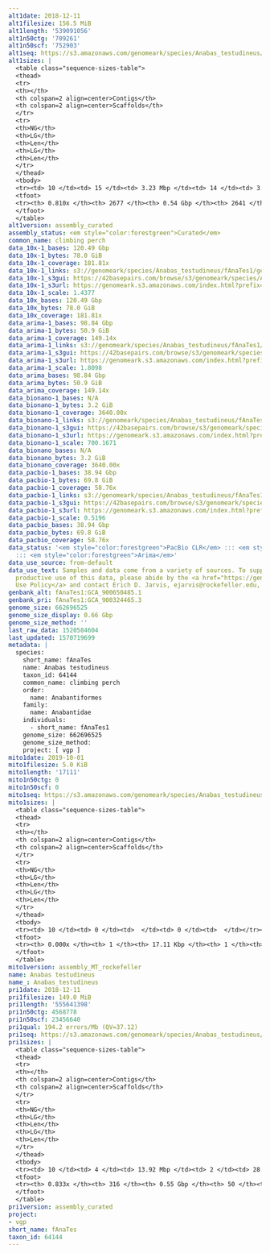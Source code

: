 ```yaml
---
alt1date: 2018-12-11
alt1filesize: 156.5 MiB
alt1length: '539091056'
alt1n50ctg: '709261'
alt1n50scf: '752903'
alt1seq: https://s3.amazonaws.com/genomeark/species/Anabas_testudineus/fAnaTes1/assembly_curated/fAnaTes1.alt.cur.20181211.fasta.gz
alt1sizes: |
  <table class="sequence-sizes-table">
  <thead>
  <tr>
  <th></th>
  <th colspan=2 align=center>Contigs</th>
  <th colspan=2 align=center>Scaffolds</th>
  </tr>
  <tr>
  <th>NG</th>
  <th>LG</th>
  <th>Len</th>
  <th>LG</th>
  <th>Len</th>
  </tr>
  </thead>
  <tbody>
  <tr><td> 10 </td><td> 15 </td><td> 3.23 Mbp </td><td> 14 </td><td> 3.31 Mbp </td></tr><tr><td> 20 </td><td> 39 </td><td> 2.24 Mbp </td><td> 37 </td><td> 2.38 Mbp </td></tr><tr><td> 30 </td><td> 76 </td><td> 1.53 Mbp </td><td> 72 </td><td> 1.60 Mbp </td></tr><tr><td> 40 </td><td> 127 </td><td> 1.07 Mbp </td><td> 121 </td><td> 1.14 Mbp </td></tr><tr style="background-color:#cccccc;"><td> 50 </td><td> 202 </td><td> 0.71 Mbp </td><td> 192 </td><td> 0.75 Mbp </td></tr><tr><td> 60 </td><td> 322 </td><td> 430.84 Kbp </td><td> 305 </td><td> 456.80 Kbp </td></tr><tr><td> 70 </td><td> 557 </td><td> 166.45 Kbp </td><td> 520 </td><td> 183.53 Kbp </td></tr><tr><td> 80 </td><td> 2079 </td><td> 16.43 Kbp </td><td> 1922 </td><td> 18.26 Kbp </td></tr><tr><td> 90 </td><td> 0 </td><td>  </td><td> 0 </td><td>  </td></tr><tr><td> 100 </td><td> 0 </td><td>  </td><td> 0 </td><td>  </td></tr></tbody>
  <tfoot>
  <tr><th> 0.810x </th><th> 2677 </th><th> 0.54 Gbp </th><th> 2641 </th><th> 0.54 Gbp </th></tr>
  </tfoot>
  </table>
alt1version: assembly_curated
assembly_status: <em style="color:forestgreen">Curated</em>
common_name: climbing perch
data_10x-1_bases: 120.49 Gbp
data_10x-1_bytes: 78.0 GiB
data_10x-1_coverage: 181.81x
data_10x-1_links: s3://genomeark/species/Anabas_testudineus/fAnaTes1/genomic_data/10x/<br>
data_10x-1_s3gui: https://42basepairs.com/browse/s3/genomeark/species/Anabas_testudineus/fAnaTes1/genomic_data/10x/
data_10x-1_s3url: https://genomeark.s3.amazonaws.com/index.html?prefix=species/Anabas_testudineus/fAnaTes1/genomic_data/10x/
data_10x-1_scale: 1.4377
data_10x_bases: 120.49 Gbp
data_10x_bytes: 78.0 GiB
data_10x_coverage: 181.81x
data_arima-1_bases: 98.84 Gbp
data_arima-1_bytes: 50.9 GiB
data_arima-1_coverage: 149.14x
data_arima-1_links: s3://genomeark/species/Anabas_testudineus/fAnaTes1/genomic_data/arima/<br>
data_arima-1_s3gui: https://42basepairs.com/browse/s3/genomeark/species/Anabas_testudineus/fAnaTes1/genomic_data/arima/
data_arima-1_s3url: https://genomeark.s3.amazonaws.com/index.html?prefix=species/Anabas_testudineus/fAnaTes1/genomic_data/arima/
data_arima-1_scale: 1.8098
data_arima_bases: 98.84 Gbp
data_arima_bytes: 50.9 GiB
data_arima_coverage: 149.14x
data_bionano-1_bases: N/A
data_bionano-1_bytes: 3.2 GiB
data_bionano-1_coverage: 3640.00x
data_bionano-1_links: s3://genomeark/species/Anabas_testudineus/fAnaTes1/genomic_data/bionano/<br>
data_bionano-1_s3gui: https://42basepairs.com/browse/s3/genomeark/species/Anabas_testudineus/fAnaTes1/genomic_data/bionano/
data_bionano-1_s3url: https://genomeark.s3.amazonaws.com/index.html?prefix=species/Anabas_testudineus/fAnaTes1/genomic_data/bionano/
data_bionano-1_scale: 700.1671
data_bionano_bases: N/A
data_bionano_bytes: 3.2 GiB
data_bionano_coverage: 3640.00x
data_pacbio-1_bases: 38.94 Gbp
data_pacbio-1_bytes: 69.8 GiB
data_pacbio-1_coverage: 58.76x
data_pacbio-1_links: s3://genomeark/species/Anabas_testudineus/fAnaTes1/genomic_data/pacbio/<br>
data_pacbio-1_s3gui: https://42basepairs.com/browse/s3/genomeark/species/Anabas_testudineus/fAnaTes1/genomic_data/pacbio/
data_pacbio-1_s3url: https://genomeark.s3.amazonaws.com/index.html?prefix=species/Anabas_testudineus/fAnaTes1/genomic_data/pacbio/
data_pacbio-1_scale: 0.5196
data_pacbio_bases: 38.94 Gbp
data_pacbio_bytes: 69.8 GiB
data_pacbio_coverage: 58.76x
data_status: '<em style="color:forestgreen">PacBio CLR</em> ::: <em style="color:forestgreen">10x</em>
  ::: <em style="color:forestgreen">Arima</em>'
data_use_source: from-default
data_use_text: Samples and data come from a variety of sources. To support fair and
  productive use of this data, please abide by the <a href="https://genome10k.soe.ucsc.edu/data-use-policies/">Data
  Use Policy</a> and contact Erich D. Jarvis, ejarvis@rockefeller.edu, with any questions.
genbank_alt: fAnaTes1:GCA_900650485.1
genbank_pri: fAnaTes1:GCA_900324465.3
genome_size: 662696525
genome_size_display: 0.66 Gbp
genome_size_method: ''
last_raw_data: 1520584604
last_updated: 1570719699
metadata: |
  species:
    short_name: fAnaTes
    name: Anabas testudineus
    taxon_id: 64144
    common_name: climbing perch
    order:
      name: Anabantiformes
    family:
      name: Anabantidae
    individuals:
      - short_name: fAnaTes1
    genome_size: 662696525
    genome_size_method:
    project: [ vgp ]
mito1date: 2019-10-01
mito1filesize: 5.0 KiB
mito1length: '17111'
mito1n50ctg: 0
mito1n50scf: 0
mito1seq: https://s3.amazonaws.com/genomeark/species/Anabas_testudineus/fAnaTes1/assembly_MT_rockefeller/fAnaTes1.MT.20191001.fasta.gz
mito1sizes: |
  <table class="sequence-sizes-table">
  <thead>
  <tr>
  <th></th>
  <th colspan=2 align=center>Contigs</th>
  <th colspan=2 align=center>Scaffolds</th>
  </tr>
  <tr>
  <th>NG</th>
  <th>LG</th>
  <th>Len</th>
  <th>LG</th>
  <th>Len</th>
  </tr>
  </thead>
  <tbody>
  <tr><td> 10 </td><td> 0 </td><td>  </td><td> 0 </td><td>  </td></tr><tr><td> 20 </td><td> 0 </td><td>  </td><td> 0 </td><td>  </td></tr><tr><td> 30 </td><td> 0 </td><td>  </td><td> 0 </td><td>  </td></tr><tr><td> 40 </td><td> 0 </td><td>  </td><td> 0 </td><td>  </td></tr><tr style="background-color:#cccccc;"><td> 50 </td><td> 0 </td><td style="background-color:#ff8888;">  </td><td> 0 </td><td style="background-color:#ff8888;">  </td></tr><tr><td> 60 </td><td> 0 </td><td>  </td><td> 0 </td><td>  </td></tr><tr><td> 70 </td><td> 0 </td><td>  </td><td> 0 </td><td>  </td></tr><tr><td> 80 </td><td> 0 </td><td>  </td><td> 0 </td><td>  </td></tr><tr><td> 90 </td><td> 0 </td><td>  </td><td> 0 </td><td>  </td></tr><tr><td> 100 </td><td> 0 </td><td>  </td><td> 0 </td><td>  </td></tr></tbody>
  <tfoot>
  <tr><th> 0.000x </th><th> 1 </th><th> 17.11 Kbp </th><th> 1 </th><th> 17.11 Kbp </th></tr>
  </tfoot>
  </table>
mito1version: assembly_MT_rockefeller
name: Anabas testudineus
name_: Anabas_testudineus
pri1date: 2018-12-11
pri1filesize: 149.0 MiB
pri1length: '555641398'
pri1n50ctg: 4568778
pri1n50scf: 23456640
pri1qual: 194.2 errors/Mb (QV=37.12)
pri1seq: https://s3.amazonaws.com/genomeark/species/Anabas_testudineus/fAnaTes1/assembly_curated/fAnaTes1.pri.cur.20181211.fasta.gz
pri1sizes: |
  <table class="sequence-sizes-table">
  <thead>
  <tr>
  <th></th>
  <th colspan=2 align=center>Contigs</th>
  <th colspan=2 align=center>Scaffolds</th>
  </tr>
  <tr>
  <th>NG</th>
  <th>LG</th>
  <th>Len</th>
  <th>LG</th>
  <th>Len</th>
  </tr>
  </thead>
  <tbody>
  <tr><td> 10 </td><td> 4 </td><td> 13.92 Mbp </td><td> 2 </td><td> 28.52 Mbp </td></tr><tr><td> 20 </td><td> 9 </td><td> 12.15 Mbp </td><td> 4 </td><td> 27.36 Mbp </td></tr><tr><td> 30 </td><td> 15 </td><td> 9.90 Mbp </td><td> 6 </td><td> 26.09 Mbp </td></tr><tr><td> 40 </td><td> 22 </td><td> 7.97 Mbp </td><td> 9 </td><td> 25.06 Mbp </td></tr><tr style="background-color:#cccccc;"><td> 50 </td><td> 33 </td><td style="background-color:#88ff88;"> 4.57 Mbp </td><td> 12 </td><td style="background-color:#88ff88;"> 23.46 Mbp </td></tr><tr><td> 60 </td><td> 51 </td><td> 2.85 Mbp </td><td> 15 </td><td> 21.92 Mbp </td></tr><tr><td> 70 </td><td> 85 </td><td> 1.50 Mbp </td><td> 18 </td><td> 19.93 Mbp </td></tr><tr><td> 80 </td><td> 169 </td><td> 366.87 Kbp </td><td> 21 </td><td> 18.69 Mbp </td></tr><tr><td> 90 </td><td> 0 </td><td>  </td><td> 0 </td><td>  </td></tr><tr><td> 100 </td><td> 0 </td><td>  </td><td> 0 </td><td>  </td></tr></tbody>
  <tfoot>
  <tr><th> 0.833x </th><th> 316 </th><th> 0.55 Gbp </th><th> 50 </th><th> 0.56 Gbp </th></tr>
  </tfoot>
  </table>
pri1version: assembly_curated
project:
- vgp
short_name: fAnaTes
taxon_id: 64144
---
```

